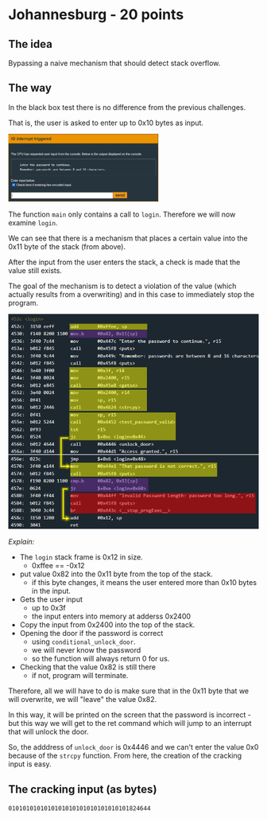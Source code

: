 # Johannesburg - 20 points
 
## The idea
Bypassing a naive mechanism that should detect stack overflow.

## The way
In the black box test there is no difference from the previous challenges.

That is, the user is asked to enter up to 0x10 bytes as input.

<img src="./8.1.png" width="60%"></img>

The function `main` only contains a call to `login`. Therefore we will now examine `login`.

We can see that there is a mechanism that places a certain value into the 0x11 byte of the stack (from above).

After the input from the user enters the stack, a check is made that the value still exists.

The goal of the mechanism is to detect a violation of the value (which actually results from a overwriting) and in this case to immediately stop the program.

<img src="./8.2.png"></img>

*Explain:*
* The `login` stack frame is 0x12 in size.
    * 0xffee == -0x12
* put value 0x82 into the 0x11 byte from the top of the stack.
    * if this byte changes, it means the user entered more than 0x10 bytes in the input.
* Gets the user input
    * up to 0x3f
    * the input enters into memory at adderss 0x2400
* Copy the input from 0x2400 into the top of the stack.
* Opening the door if the password is correct
    * using `conditional_unlock_door`.
    * we will never know the password
    * so the function will always return 0 for us.
* Checking that the value 0x82 is still there
    * if not, program will terminate.

Therefore, all we will have to do is make sure that in the 0x11 byte that we will overwrite, we will "leave" the value 0x82.

In this way, it will be printed on the screen that the password is incorrect - but this way we will get to the ret command which will jump to an interrupt that will unlock the door.

So, the adddress of `unlock_door` is 0x4446 and we can't enter the value 0x0 because of the `strcpy` function. From here, the creation of the cracking input is easy.

## The cracking input (as bytes)
```
0101010101010101010101010101010101824644
```


